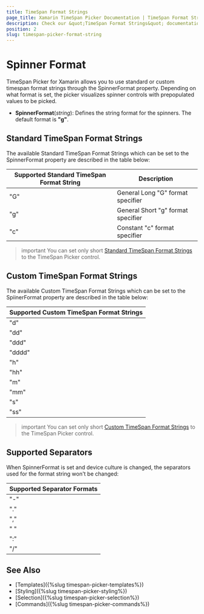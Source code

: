 ```yaml
---
title: TimeSpan Format Strings
page_title: Xamarin TimeSpan Picker Documentation | TimeSpan Format Strings
description: Check our &quot;TimeSpan Format Strings&quot; documentation article for Telerik TimeSpan Picker for Xamarin control.
position: 2
slug: timespan-picker-format-string
---
```


# Spinner Format

TimeSpan Picker for Xamarin allows you to use standard or custom timespan format strings through the SpinnerFormat property. Depending on what format is set, the picker visualizes spinner controls with prepopulated values to be picked.

* **SpinnerFormat**(*string*): Defines the string format for the spinners. The default format is **"g"**.

## Standard TimeSpan Format Strings

The available Standard TimeSpan Format Strings which can be set to the SpinnerFormat property are described in the table below:

| Supported Standard TimeSpan Format String | Description |
| -------- | -------- |
| "G" | General Long "G" format specifier |
| "g" | General Short "g" format specifier |
| "c" | Constant "c" format specifier |

>important You can set only short [Standard TimeSpan Format Strings](https://docs.microsoft.com/en-us/dotnet/standard/base-types/standard-timespan-format-strings) to the TimeSpan Picker control.

## Custom TimeSpan Format Strings

The available Custom TimeSpan Format Strings which can be set to the SpiinerFormat property are described in the table below:

| Supported Custom TimeSpan Format Strings|
| -------- |
| "d" |
| "dd" |
| "ddd" |
| "dddd" |
| "h" |
| "hh" |
| "m" |
| "mm" |
| "s" |
| "ss" |


>important You can set only short [Custom TimeSpan Format Strings](https://docs.microsoft.com/en-us/dotnet/standard/base-types/custom-timespan-format-strings) to the TimeSpan Picker control.

## Supported Separators

When SpinnerFormat is set and device culture is changed, the separators used for the format string won't be changed:

| Supported Separator Formats |
| -------- |
| "-" |
| "." |
| "," |
| " " |
| ":" |
| "/" |

## See Also

- [Templates]({%slug timespan-picker-templates%})
- [Styling]({%slug timespan-picker-styling%})
- [Selection]({%slug timespan-picker-selection%})
- [Commands]({%slug timespan-picker-commands%})
